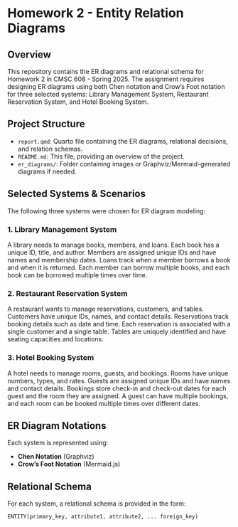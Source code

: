 # Homework 2 - Entity Relation Diagrams

## Overview
This repository contains the ER diagrams and relational schema for Homework 2 in CMSC 608 - Spring 2025. The assignment requires designing ER diagrams using both Chen notation and Crow’s Foot notation for three selected systems: Library Management System, Restaurant Reservation System, and Hotel Booking System.

## Project Structure
- `report.qmd`: Quarto file containing the ER diagrams, relational decisions, and relation schemas.
- `README.md`: This file, providing an overview of the project.
- `er_diagrams/`: Folder containing images or Graphviz/Mermaid-generated diagrams if needed.

## Selected Systems & Scenarios
The following three systems were chosen for ER diagram modeling:

### 1. Library Management System
A library needs to manage books, members, and loans. Each book has a unique ID, title, and author. Members are assigned unique IDs and have names and membership dates. Loans track when a member borrows a book and when it is returned. Each member can borrow multiple books, and each book can be borrowed multiple times over time.

### 2. Restaurant Reservation System
A restaurant wants to manage reservations, customers, and tables. Customers have unique IDs, names, and contact details. Reservations track booking details such as date and time. Each reservation is associated with a single customer and a single table. Tables are uniquely identified and have seating capacities and locations.

### 3. Hotel Booking System
A hotel needs to manage rooms, guests, and bookings. Rooms have unique numbers, types, and rates. Guests are assigned unique IDs and have names and contact details. Bookings store check-in and check-out dates for each guest and the room they are assigned. A guest can have multiple bookings, and each room can be booked multiple times over different dates.

## ER Diagram Notations
Each system is represented using:
- **Chen Notation** (Graphviz)
- **Crow’s Foot Notation** (Mermaid.js)

## Relational Schema
For each system, a relational schema is provided in the form:
```
ENTITY(primary_key, attribute1, attribute2, ... foreign_key)
```


